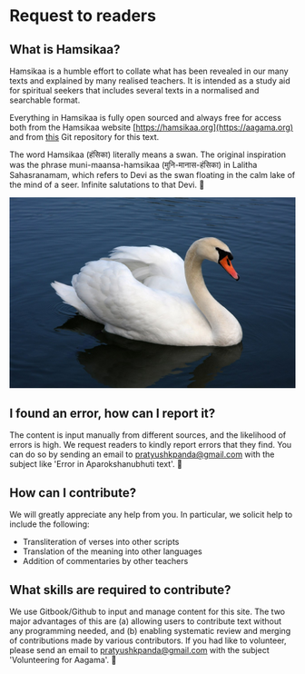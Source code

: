 # Request to readers

## What is Hamsikaa?

Hamsikaa is a humble effort to collate what has been revealed in our many texts and explained by many realised teachers. It is intended as a study aid for spiritual seekers that includes several texts in a normalised and searchable format. 

Everything in Hamsikaa is fully open sourced and always free for access both from the Hamsikaa website [https://hamsikaa.org](https://aagama.org) and from [this](https://github.com/pratyush1987/aparokshanubhuti.git) Git repository for this text.

The word Hamsikaa \(हंसिका\) literally means a swan. The original inspiration was the phrase muni-maansa-hamsikaa \(मुनि-मानास-हंसिका\) in Lalitha Sahasranamam, which refers to Devi as the swan floating in the calm lake of the mind of a seer. Infinite salutations to that Devi. 🙏 

![Muni-Maanasa-Hamsika \(from Wiki-commons\)](.gitbook/assets/1280px-mute_swan_vrhnika.jpg)

## I found an error, how can I report it?

The content is input manually from different sources, and the likelihood of errors is high. We request readers to kindly report errors that they find. You can do so by sending an email to pratyushkpanda@gmail.com with the subject like 'Error in Aparokshanubhuti text'. 🙏

## How can I contribute?

We will greatly appreciate any help from you. In particular, we solicit help to include the following:

* Transliteration of verses into other scripts
* Translation of the meaning into other languages
* Addition of commentaries by other teachers

## What skills are required to contribute?

We use Gitbook/Github to input and manage content for this site. The two major advantages of this are \(a\) allowing users to contribute text without any programming needed, and \(b\) enabling systematic review and merging of contributions made by various contributors. If you had like to volunteer, please send an email to pratyushkpanda@gmail.com with the subject 'Volunteering for Aagama'. 🙏

